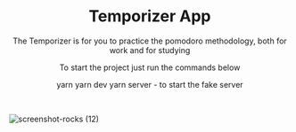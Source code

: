 <h1 align="center">Temporizer App</h1>

<p align="center">The Temporizer is for you to practice the pomodoro methodology, both for work and for studying</p>

<p align="center">To start the project just run the commands below</p>

<p display="flex" align="center">
  yarn 
  yarn dev
  yarn server - to start the fake server
</p>

<br/>

![screenshot-rocks (12)](https://user-images.githubusercontent.com/68617133/169666775-c81f3781-273e-4b2f-a4ff-72d362e72d2e.png)

